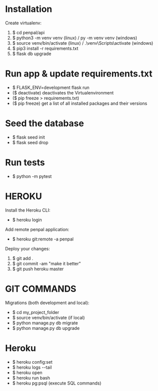 # Installation
Create virtualenv:
1.  $ cd penpal/api
2.  $ python3 -m venv venv (linux) / py -m venv venv (windows)
3.  $ source venv/bin/activate (linux) / .\venv\Scripts\activate (windows)
4.  $ pip3 install -r requirements.txt
5.  $ flask db upgrade


# Run app & update requirements.txt
*   $ FLASK_ENV=development flask run
*   ($ deactivate) deactivates the Virtualenvironment
*   ($ pip freeze > requirements.txt)
*   ($ pip freeze) get a list of all installed packages and their versions

# Seed the database
*   $ flask seed init 
*   $ flask seed drop

# Run tests
*  $ python -m pytest

# HEROKU
Install the Heroku CLI:
* $ heroku login

Add remote penpal application:
* $ heroku git:remote -a penpal

Deploy your changes:
   1. $ git add .
   2. $ git commit -am "make it better"
   3. $ git push heroku master


# GIT COMMANDS
Migrations (both development and local):
*   $ cd my_project_folder
*   $ source venv/bin/activate (if local)
*   $ python manage.py db migrate
*   $ python manage.py db upgrade


# Heroku
*   $ heroku config:set
*   $ heroku logs --tail
*   $ heroku open
*   $ heroku run bash
*   $ heroku pg:psql (execute SQL commands)
